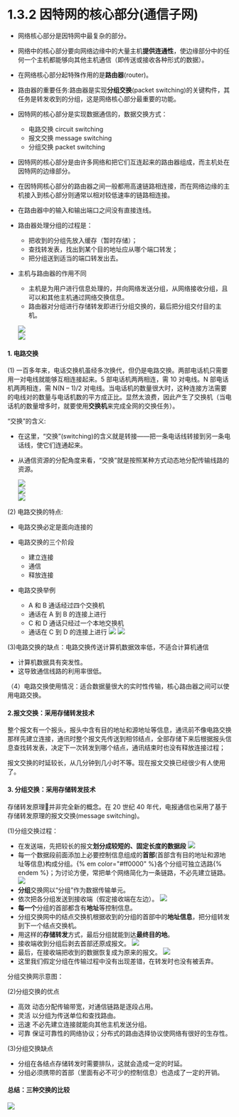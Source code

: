 # 1.3.2 因特网的核心部分\(通信子网\)

* 网络核心部分是因特网中最复杂的部分。

* 网络中的核心部分要向网络边缘中的大量主机**提供连通性**，使边缘部分中的任何一个主机都能够向其他主机通信（即传送或接收各种形式的数据）。

* 在网络核心部分起特殊作用的是**路由器**\(router\)。

* 路由器的重要任务:路由器是实现**分组交换**\(packet switching\)的关键构件，其任务是转发收到的分组，这是网络核心部分最重要的功能。

* 因特网的核心部分是实现数据通信的，数据交换方式：
  * 电路交换 circuit switching
  * 报文交换 message switching
  * 分组交换 packet switching



* 因特网的核心部分是由许多网络和把它们互连起来的路由器组成，而主机处在因特网的边缘部分。

* 在因特网核心部分的路由器之间一般都用高速链路相连接，而在网络边缘的主机接入到核心部分则通常以相对较低速率的链路相连接。



* 在路由器中的输入和输出端口之间没有直接连线。

* 路由器处理分组的过程是：
  * 把收到的分组先放入缓存（暂时存储）；
  * 查找转发表，找出到某个目的地址应从哪个端口转发；
  * 把分组送到适当的端口转发出去。 

* 主机与路由器的作用不同

  * 主机是为用户进行信息处理的，并向网络发送分组，从网络接收分组，且可以和其他主机通过网络交换信息。  
  * 路由器对分组进行存储转发即进行分组交换的，最后把分组交付目的主机。

  ![](/assets/图片19.png)  
  ![](/assets/图片20.png)
  
  




#### 1. 电路交换

\(1\)  一百多年来，电话交换机虽经多次换代，但仍是电路交换。两部电话机只需要用一对电线就能够互相连接起来。5 部电话机两两相连，需 10 对电线。N 部电话机两两相连，需 N\(N – 1\)/2 对电线。当电话机的数量很大时，这种连接方法需要的电线对的数量与电话机数的平方成正比。显然太浪费，因此产生了交换机（当电话机的数量增多时，就要使用**交换机**来完成全网的交换任务）。

“交换”的含义:

* 在这里，“交换”\(switching\)的含义就是转接——把一条电话线转接到另一条电话线，使它们连通起来。
* 从通信资源的分配角度来看，“交换”就是按照某种方式动态地分配传输线路的资源。

  ![](/assets/图片10.png)  
  ![](/assets/图片11.png)   
  ![](/assets/图片12.png)

\(2\) 电路交换的特点:

* 电路交换必定是面向连接的
* 电路交换的三个阶段
  * 建立连接
  * 通信
  * 释放连接

* 电路交换举例

  * A 和 B 通话经过四个交换机
  * 通话在 A 到 B 的连接上进行
  * C 和 D 通话只经过一个本地交换机
  * 通话在 C 到 D 的连接上进行
    ![](/assets/图片13.png)
    ![](/assets/图片14.png)

\(3\)电路交换的缺点：电路交换传送计算机数据效率低，不适合计算机通信

* 计算机数据具有突发性。    
* 这导致通信线路的利用率很低。

（4）电路交换使用情况：适合数据量很大的实时性传输，核心路由器之间可以使用电路交换。

#### 2.报文交换：采用存储转发技术

整个报文有一个报头，报头中含有目的地址和源地址等信息，通讯前不像电路交换那样先建立连接，通讯时整个报文先传送到相邻结点，全部存储下来后根据报头信息查找转发表，决定下一次转发到哪个结点，通讯结束时也没有释放连接过程；

报文交换的时延较长，从几分钟到几小时不等。现在报文交换已经很少有人使用了。

#### 3. 分组交换：采用存储转发技术

存储转发原理并非完全新的概念。在 20 世纪 40 年代，电报通信也采用了基于存储转发原理的报文交换\(message switching\)。

\(1\)分组交换过程：

* 在发送端，先把较长的报文**划分成较短的、固定长度的数据段** 
  ![](/assets/图片15.png)
* 每一个数据段前面添加上必要控制信息组成的**首部**\(首部含有目的地址和源地址等信息\)构成分组。{% em color="#ff0000" %}各个分组可独立选路{% endem %}；为讨论方便，常把单个网络简化为一条链路，不必先建立链路。
  ![](/assets/图片16.png)
* **分组**交换网以“分组”作为数据传输单元。
* 依次把各分组发送到接收端（假定接收端在左边）。
  ![](/assets/图片17.png)
* **每一个**分组的首部都含有**地址**等控制信息。
* 分组交换网中的结点交换机根据收到的分组的首部中的**地址信息**，把分组转发到下一个结点交换机。
* 用这样的**存储转发**方式，最后分组就能到达**最终目的地**。
* 接收端收到分组后剥去首部还原成报文。
  ![](/assets/图片17.png)
* 最后，在接收端把收到的数据恢复成为原来的报文。
  ![](/assets/图片18.png)
* 这里我们假定分组在传输过程中没有出现差错，在转发时也没有被丢弃。

分组交换网示意图：

\(2\)分组交换的优点

* 高效    动态分配传输带宽，对通信链路是逐段占用。 
* 灵活    以分组为传送单位和查找路由。
* 迅速    不必先建立连接就能向其他主机发送分组。
* 可靠    保证可靠性的网络协议；分布式的路由选择协议使网络有很好的生存性。

\(3\)分组交换缺点

* 分组在各结点存储转发时需要排队，这就会造成一定的时延。 
* 分组必须携带的首部（里面有必不可少的控制信息）也造成了一定的开销。

#### 总结：三种交换的比较

![](/assets/图片43.png)

